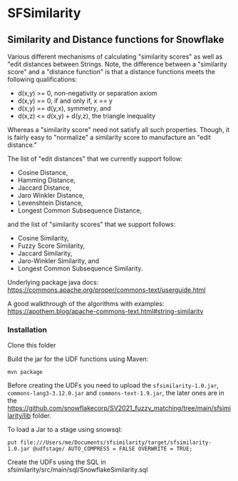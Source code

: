 # SFSimilarity

## Similarity and Distance functions for Snowflake
Various different mechanisms of calculating "similarity scores" as well as "edit distances between Strings. Note, the difference between a "similarity score" and a "distance function" is that a distance functions meets the following qualifications:

- d(x,y) >= 0, non-negativity or separation axiom 
- d(x,y) == 0, if and only if, x == y 
- d(x,y) == d(y,x), symmetry, and 
- d(x,z) <= d(x,y) + d(y,z), the triangle inequality 

Whereas a "similarity score" need not satisfy all such properties. Though, it is fairly easy to "normalize" a similarity score to manufacture an "edit distance."  

The list of "edit distances" that we currently support follow:
- Cosine Distance,
- Hamming Distance,
- Jaccard Distance,
- Jaro Winkler Distance,
- Levenshtein Distance,
- Longest Common Subsequence Distance,

and the list of "similarity scores" that we support follows:
- Cosine Similarity,
- Fuzzy Score Similarity,
- Jaccard Similarity,
- Jaro-Winkler Similarity, and
- Longest Common Subsequence Similarity.

Underlying package java docs:
https://commons.apache.org/proper/commons-text/userguide.html

A good walkthrough of the algorithms with examples:
https://apothem.blog/apache-commons-text.html#string-similarity

### Installation
Clone this folder

Build the jar for the UDF functions using Maven:
```
mvn package
```
Before creating the UDFs you need to upload the `sfsimilarity-1.0.jar`, `commons-lang3-3.12.0.jar` and `commons-text-1.9.jar`, the later ones are in the https://github.com/snowflakecorp/SV2021_fuzzy_matching/tree/main/sfsimilarity/lib folder.

To load a Jar to a stage using snowsql:
```
put file:///Users/me/Documents/sfsimilarity/target/sfsimilarity-1.0.jar @udfstage/ AUTO_COMPRESS = FALSE OVERWRITE = TRUE;
````

Create the UDFs using the SQL in sfsimilarity/src/main/sql/SnowflakeSimilarity.sql
